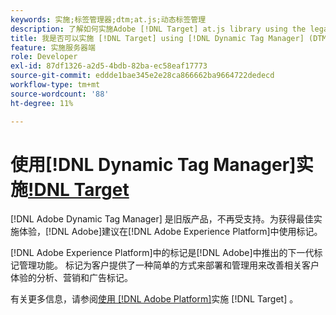 ```yaml
---
keywords: 实施;标签管理器;dtm;at.js;动态标签管理
description: 了解如何实施Adobe [!DNL Target] at.js library using the legacy Dynamic Tag Management (DTM). Tags in [!DNL Adobe Experience Platform] 是实施 [!DNL Target]的首选方法。
title: 我是否可以实施 [!DNL Target] using [!DNL Dynamic Tag Manager] (DTM)?
feature: 实施服务器端
role: Developer
exl-id: 87df1326-a2d5-4bdb-82ba-ec58eaf17773
source-git-commit: eddde1bae345e2e28ca866662ba9664722dedecd
workflow-type: tm+mt
source-wordcount: '88'
ht-degree: 11%

---
```


# 使用[!DNL Dynamic Tag Manager]实施[!DNL Target](DTM)

[!DNL Adobe Dynamic Tag Manager] 是旧版产品，不再受支持。为获得最佳实施体验，[!DNL Adobe]建议在[!DNL Adobe Experience Platform]中使用标记。

[!DNL Adobe Experience Platform]中的标记是[!DNL Adobe]中推出的下一代标记管理功能。 标记为客户提供了一种简单的方式来部署和管理用来改善相关客户体验的分析、营销和广告标记。

有关更多信息，请参阅[使用 [!DNL Adobe Platform]](/help/c-implementing-target/c-implementing-target-for-client-side-web/how-to-deployatjs/cmp-implementing-target-using-adobe-launch.md)实施 [!DNL Target] 。

